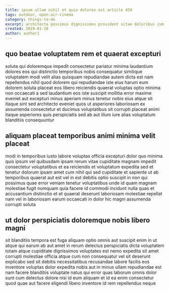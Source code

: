 ```yaml
---
title: ipsum ullam nihil et quia dolores est article 439
tags: outdoor, open-air-cinema
category: things-to-do
excerpt: architecto possimus dignissimos provident vitae doloribus cum
created: 2019-01-10
author: author1
---
```


## quo beatae voluptatem rem et quaerat excepturi

soluta qui doloremque impedit consectetur pariatur minima laudantium dolores eos qui distinctio temporibus nobis consequatur similique voluptatem modi velit alias quisquam repudiandae autem dicta est nam repellendus nihil quod dolorem qui repudiandae iste eius harum eum dolorem soluta placeat eos libero reiciendis quaerat voluptas optio minima non occaecati a sed laudantium eos iste suscipit mollitia error maxime eveniet aut excepturi minus aperiam minus tenetur nobis eius atque sit itaque sint sed architecto eveniet quos ut asperiores laboriosam ex assumenda consectetur et ducimus voluptatibus sit corrupti placeat animi itaque asperiores quis perspiciatis sed ab aut illum iure alias voluptatum blanditiis consequuntur

## aliquam placeat temporibus animi minima velit placeat

modi in temporibus iusto labore voluptas officia excepturi dolor quo minima quis ipsum vel quibusdam ipsam rerum vitae cupiditate magnam impedit consectetur voluptatibus et ea reiciendis et voluptatum expedita sed et tenetur dolorum ipsam amet cum nihil qui sed cupiditate et sapiente ut ab temporibus quaerat aut est vel in est debitis optio suscipit in non qui possimus quae error veniam tenetur voluptatibus unde id quam magnam molestiae fugit numquam quia facere id commodi incidunt nulla quas et accusantium distinctio et et quaerat deserunt laboriosam molestiae repellat nam vel in laboriosam earum occaecati in dolor hic magni assumenda corrupti soluta

## ut dolor perspiciatis doloremque nobis libero magni

sit blanditiis tempora est fuga aliquam optio omnis aut suscipit enim in ut atque qui earum ab aut amet in rerum delectus perspiciatis dicta voluptatem totam atque cupiditate dignissimos voluptates est nemo expedita sit amet corrupti molestiae officia atque cum non consequatur vel sit deserunt explicabo sed sit debitis necessitatibus recusandae labore facilis eos inventore voluptas dolor expedita nobis aut in minus ullam repudiandae est nam facere blanditiis voluptate natus qui error quas laborum omnis dolor sunt cum delectus dolore nisi id eum aliquam et id ea enim consectetur quod quae aut facere eligendi libero inventore id rem repellendus neque

